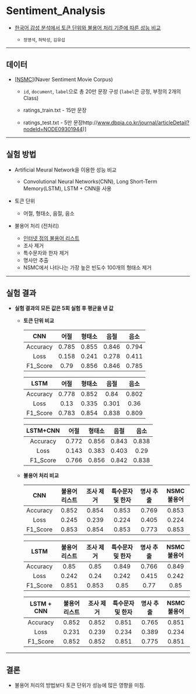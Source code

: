 # Sentiment_Analysis

 * [한국어 감성 분석에서 토큰 단위와 불용어 처리 기준에 따른 성능 비교](http://www.dbpia.co.kr/journal/articleDetail?nodeId=NODE09301944)
 
   * `정영석`, `허탁성`, `김유섭`

-------------------------------------------

## 데이터

 * [[NSMC](https://github.com/e9t/nsmc)](Naver Sentiment Movie Corpus)
 
    * `id`, `document`, `label`으로 총 20만 문장 구성 (`label`은 긍정, 부정의 2개의 Class)
 
    * ratings_train.txt - 15만 문장
    
    * ratings_test.txt - 5만 문장http://www.dbpia.co.kr/journal/articleDetail?nodeId=NODE09301944)] 
 
 -------------------------------------------
 
## 실험 방법
 
 * Artificial Meural Network을 이용한 성능 비교
  
   * Convolutional Neural Networks(CNN), Long Short-Term Memory(LSTM), LSTM + CNN을 사용
  
 * 토큰 단위
 
   * 어절, 형태소, 음절, 음소
  
 * 불용어 처리 (전처리)
 
   * [인터넷 정의 불용어 리스트](https://bab2min.tistory.com/544)
   * 조사 제거
   * 특수문자와 한자 제거
   * 명사만 추출
   * NSMC에서 나타나는 가장 높은 빈도수 100개의 형태소 제거

-------------------------------------------
   
## 실험 결과

 * **실험 결과의 모든 값은 5회 실험 후 평균을 낸 값**

   * **토큰 단위 비교**   

     |    CNN    | 어절  | 형태소 | 음절  | 음소  |
     | :-------: | :---: | :----: | :---: | :---: |
     | Accuracy  | 0.785 | 0.855  | 0.846 | 0.794 |
     | Loss      | 0.158 | 0.241  | 0.278 | 0.411 |
     | F1_Score  | 0.79  | 0.856  | 0.846 | 0.785 |   

     |    LSTM   | 어절  | 형태소 | 음절  | 음소  |
     | :-------: | :---: | :----: | :---: | :---: |
     | Accuracy  | 0.778 | 0.852  | 0.84  | 0.802 |
     | Loss      | 0.13  | 0.335  | 0.301 | 0.36  |
     | F1_Score  | 0.783 | 0.854  | 0.838 | 0.809 |      

     | LSTM+CNN  | 어절  | 형태소 | 음절  | 음소  |
     | :-------: | :---: | :----: | :---: | :---: |
     | Accuracy  | 0.772 | 0.856  | 0.843 | 0.838 |
     | Loss      | 0.143 | 0.383  | 0.403 | 0.29  |
     | F1_Score  | 0.766 | 0.856  | 0.842 | 0.838 |   



   * **불용어 처리 비교**

     |    CNN    | 불용어 리스트 | 조사 제거 | 특수문자 및 한자 | 명사 추출 | NSMC불용어 |
     | :-------: | :----------: | :------: | :------------: | :-------: | :-------: |   
     | Accuracy  | 0.852        | 0.854    | 0.853          | 0.769     | 0.853     |
     | Loss      | 0.245        | 0.239    | 0.224          | 0.405     | 0.224     |
     | F1_Score  | 0.853        | 0.854    | 0.853          | 0.773     | 0.853     |   

     |    LSTM   | 불용어 리스트 | 조사 제거 | 특수문자 및 한자 | 명사 추출 | NSMC불용어 |
     | :-------: | :----------: | :------: | :------------: | :-------: | :-------: |
     | Accuracy  | 0.85         | 0.85     | 0.849          | 0.766     | 0.849     |
     | Loss      | 0.242        | 0.24     | 0.242          | 0.415     | 0.242     |
     | F1_Score  | 0.851        | 0.853    | 0.85           | 0.77      | 0.85      |   

     |LSTM + CNN | 불용어 리스트 | 조사 제거 | 특수문자 및 한자 | 명사 추출 | NSMC불용어 |
     | :-------: | :----------: | :------: | :------------: | :-------: | :-------: |  
     | Accuracy  | 0.852        | 0.852    | 0.851          | 0.765     | 0.851     |
     | Loss      | 0.231        | 0.239    | 0.234          | 0.389     | 0.234     |
     | F1_Score  | 0.852        | 0.852    | 0.851          | 0.775     | 0.851     |   
  
-------------------------------------------

 ## 결론
 
  * 불용어 처리의 방법보다 토큰 단위가 성능에 많은 영향을 미침.
